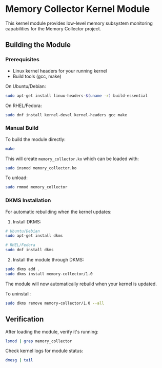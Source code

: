 # Memory Collector Kernel Module

This kernel module provides low-level memory subsystem monitoring capabilities for the Memory Collector project.

## Building the Module

### Prerequisites

- Linux kernel headers for your running kernel
- Build tools (gcc, make)

On Ubuntu/Debian:
```bash
sudo apt-get install linux-headers-$(uname -r) build-essential
```

On RHEL/Fedora:
```bash
sudo dnf install kernel-devel kernel-headers gcc make
```

### Manual Build

To build the module directly:

```bash
make
```

This will create `memory_collector.ko` which can be loaded with:

```bash
sudo insmod memory_collector.ko
```

To unload:
```bash
sudo rmmod memory_collector
```

### DKMS Installation

For automatic rebuilding when the kernel updates:

1. Install DKMS:
```bash
# Ubuntu/Debian
sudo apt-get install dkms

# RHEL/Fedora
sudo dnf install dkms
```

2. Install the module through DKMS:
```bash
sudo dkms add .
sudo dkms install memory-collector/1.0
```

The module will now automatically rebuild when your kernel is updated.

To uninstall:
```bash
sudo dkms remove memory-collector/1.0 --all
```

## Verification

After loading the module, verify it's running:

```bash
lsmod | grep memory_collector
```

Check kernel logs for module status:
```bash
dmesg | tail
``` 